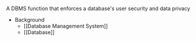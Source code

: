 A DBMS function that enforces a database's user security and data privacy

- Background
	- [[Database Management System]]
	- [[Database]]